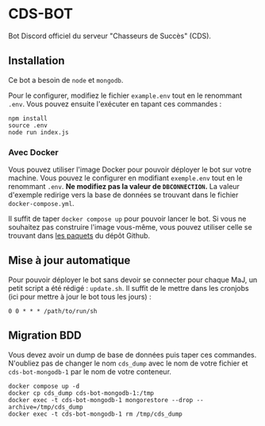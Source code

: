 # CDS-BOT

Bot Discord officiel du serveur "Chasseurs de Succès" (CDS).

## Installation

Ce bot a besoin de `node` et `mongodb`.

Pour le configurer, modifiez le fichier `example.env` tout en le renommant
`.env`. Vous pouvez ensuite l'exécuter en tapant ces commandes :

```
npm install
source .env
node run index.js
```

### Avec Docker

Vous pouvez utiliser l'image Docker pour pouvoir déployer le bot sur votre
machine. Vous pouvez le configurer en modifiant `exemple.env` tout en le
renommant `.env`. **Ne modifiez pas la valeur de `DBCONNECTION`.** La valeur
d'exemple redirige vers la base de données se trouvant dans le fichier
`docker-compose.yml`.

Il suffit de taper `docker compose up` pour pouvoir lancer le bot. Si vous ne
souhaitez pas construire l'image vous-même, vous pouvez utiliser celle se
trouvant dans [les paquets](https://github.com/TobiBiotex/CDS-BOT/packages) du
dépôt Github.

## Mise à jour automatique

Pour pouvoir déployer le bot sans devoir se connecter pour chaque MaJ, un petit
script a été rédigé : `update.sh`. Il suffit de le mettre dans les cronjobs
(ici pour mettre à jour le bot tous les jours) :

```
0 0 * * * /path/to/run/sh
```

## Migration BDD

Vous devez avoir un dump de base de données puis taper ces commandes. N'oubliez
pas de changer le nom `cds_dump` avec le nom de votre fichier et
`cds-bot-mongodb-1` par le nom de votre conteneur.

```
docker compose up -d
docker cp cds_dump cds-bot-mongodb-1:/tmp
docker exec -t cds-bot-mongodb-1 mongorestore --drop --archive=/tmp/cds_dump
docker exec -t cds-bot-mongodb-1 rm /tmp/cds_dump
```
